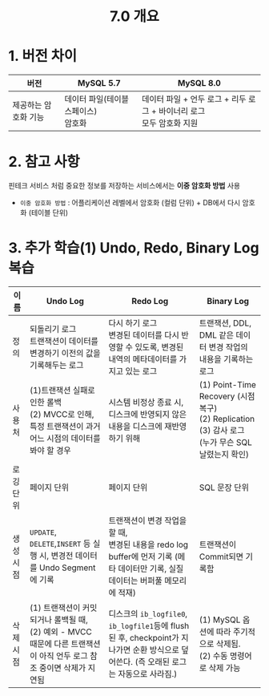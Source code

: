 <h1 align = 'center'> 7.0 개요 </h1>

# 1. 버전 차이

| 버전                 | MySQL 5.7                                | MySQL 8.0                                                    |
| -------------------- | ---------------------------------------- | ------------------------------------------------------------ |
| 제공하는 암호화 기능 | 데이터 파일(테이블 스페이스)<br />암호화 | 데이터 파일 + 언두 로그 + 리두 로그 + 바이너리 로그<br />모두 암호화 지원 |

# 2. 참고 사항

핀테크 서비스 처럼 중요한 정보를 저장하는 서비스에서는 **이중 암호화 방법** 사용

- `이중 암호화 방법` : 어플리케이션 레벨에서 암호화 (컬럼 단위) + DB에서 다시 암호화 (테이블 단위)

# 3. 추가 학습(1) Undo, Redo, Binary Log 복습

| 이름      | Undo Log                                                     | Redo Log                                                     | Binary Log                                                   |
| --------- | ------------------------------------------------------------ | ------------------------------------------------------------ | ------------------------------------------------------------ |
| 정의      | 되돌리기 로그<br />트랜잭션이 데이터를 변경하기 이전의 값을 기록해두는 로그 | 다시 하기 로그<br />변경된 데이터를 다시 반영할 수 있도록, 변경된 내역의 메타데이터를 가지고 있는 로그 | 트랜잭션, DDL, DML 같은 데이터 변경 작업의 내용을 기록하는 로그 |
| 사용처    | (1)트랜잭션 실패로 인한 롤백<br />(2) MVCC로 인해, 특정 트랜잭션이 과거 어느 시점의 데이터를 봐야 할 경우 | 시스템 비정상 종료 시, 디스크에 반영되지 않은 내용을 디스크에 재반영하기 위해 | (1) Point-Time Recovery (시점 복구)<br />(2) Replication<br />(3) 감사 로그 (누가 무슨 SQL 날렸는지 확인) |
| 로깅 단위 | 페이지 단위                                                  | 페이지 단위                                                  | SQL 문장 단위                                                |
| 생성 시점 | `UPDATE`, `DELETE`,`INSERT` 등 실행 시, 변경전 데이터를 Undo Segment에 기록 | 트랜잭션이 변경 작업을 할 때, <br />변경된 내용을 redo log buffer에 먼저 기록 (메타 데이터만 기록, 실질 데이터는 버퍼풀 메모리에 적재) | 트랜잭션이 Commit되면 기록함                                 |
| 삭제 시점 | (1) 트랜잭션이 커밋되거나 롤백될 때,<br />(2) 예외 - MVCC 때문에 다른 트랜잭션이 아직 언두 로그 참조 중이면 삭제가 지연됨 | 디스크의 `ib_logfile0`, `ib_logfile1`등에 flush 된 후, checkpoint가 지나가면 순환 방식으로 덮어쓴다. (즉 오래된 로그는 자동으로 사라짐.) | (1) MySQL 옵션에 따라 주기적으로 삭제됨.<br />(2) 수동 명령어로 삭제 가능 |

